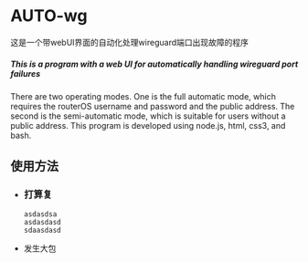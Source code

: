# AUTO-wg
这是一个带webUI界面的自动化处理wireguard端口出现故障的程序<br />
##### This is a program with a web UI for automatically handling wireguard port failures
There are two operating modes. One is the full automatic mode, which requires the routerOS username and password and the public address. The second is the semi-automatic mode, which is suitable for users without a public address.
This program is developed using node.js, html, css3, and bash.


## 使用方法

* ### 打算复
  
      asdasdsa 
      asdasdasd
      sdaasdasd
* 发生大包
